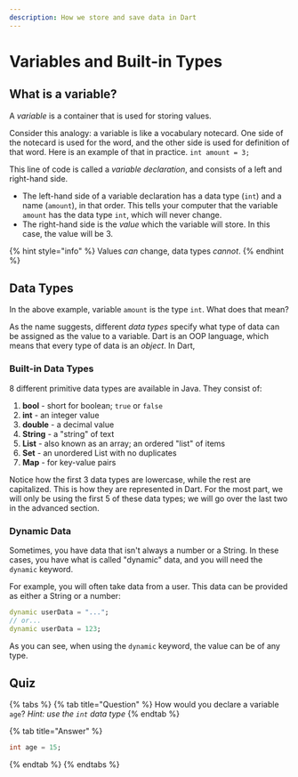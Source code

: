 ```yaml
---
description: How we store and save data in Dart
---
```


# Variables and Built-in Types

## What is a variable?

A _variable_ is a container that is used for storing values.

Consider this analogy: a variable is like a vocabulary notecard. One side of the notecard is used for the word, and the other side is used for definition of that word. Here is an example of that in practice. `int amount = 3;`

This line of code is called a _variable declaration_, and consists of a left and right-hand side.

* The left-hand side of a variable declaration has a data type \(`int`\) and a name \(`amount`\), in that order. This tells your computer that the variable `amount` has the data type `int`, which will never change.
* The right-hand side is the _value_ which the variable will store. In this case, the value will be 3.

{% hint style="info" %}
Values _can_ change, data types _cannot_.
{% endhint %}

## Data Types

In the above example, variable `amount` is the type `int`. What does that mean?

As the name suggests, different _data types_ specify what type of data can be assigned as the value to a variable. Dart is an OOP language, which means that every type of data is an _object_. In Dart,

### Built-in Data Types

8 different primitive data types are available in Java. They consist of:

1. **bool** - short for boolean; `true` or `false`
2. **int** - an integer value
3. **double** - a decimal value
4. **String** - a "string" of text
5. **List** - also known as an array; an ordered "list" of items
6. **Set** - an unordered List with no duplicates
7. **Map** - for key-value pairs

Notice how the first 3 data types are lowercase, while the rest are capitalized. This is how they are represented in Dart. For the most part, we will only be using the first 5 of these data types; we will go over the last two in the advanced section.

### Dynamic Data

Sometimes, you have data that isn't always a number or a String. In these cases, you have what is called "dynamic" data, and you will need the `dynamic` keyword.

For example, you will often take data from a user. This data can be provided as either a String or a number:

```dart
dynamic userData = "...";
// or...
dynamic userData = 123;
```

As you can see, when using the `dynamic` keyword, the value can be of any type.

## Quiz

{% tabs %}
{% tab title="Question" %}
How would you declare a variable `age`? _Hint: use the `int` data type_
{% endtab %}

{% tab title="Answer" %}
```dart
int age = 15;
```
{% endtab %}
{% endtabs %}

